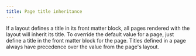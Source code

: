 ```yaml
---
title: Page title inheritance
---
```


If a layout defines a title in its front matter block, all pages rendered with the layout will inherit its title. To override the default value for a page, just define a title in the front matter block for the page. Titles defined in a page always have precedence over the value from the page's layout.
